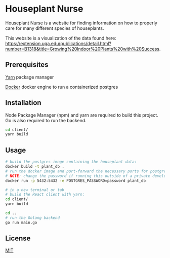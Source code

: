 # Houseplant Nurse

Houseplant Nurse is a website for finding information on how to properly care for many different species of houseplants.

This website is a visualization of the data found here: https://extension.uga.edu/publications/detail.html?number=B1318&title=Growing%20Indoor%20Plants%20with%20Success.

## Prerequisites

[Yarn](https://yarnpkg.com/) package manager

[Docker](https://docs.docker.com) docker engine to run a containerized postgres

## Installation

Node Package Manager (npm) and yarn are required to build this project. Go is also required to run the backend.

```bash
cd client/
yarn build
```

## Usage

```bash
# build the postgres image containing the houseplant data:
docker build -t plant_db .
# run the docker image and port-forward the necessary ports for postgres
# NOTE: change the password if running this outside of a private development environment
docker run -p 5432:5432 -e POSTGRES_PASSWORD=password plant_db

# in a new terminal or tab
# build the React client with yarn:
cd client/
yarn build

cd ..
# run the Golang backend
go run main.go
```

## License

[MIT](https://choosealicense.com/licenses/mit/)
